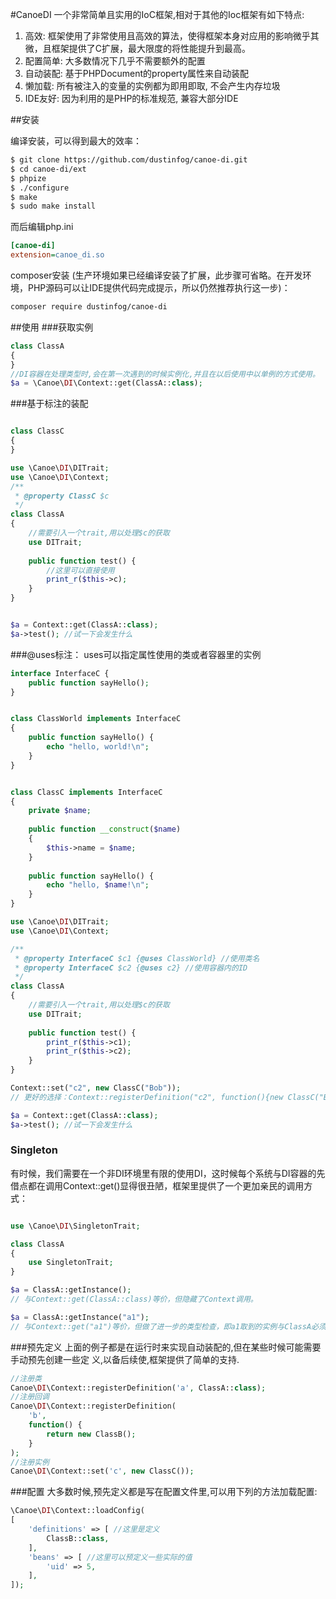 #CanoeDI
一个非常简单且实用的IoC框架,相对于其他的Ioc框架有如下特点:

1. 高效: 框架使用了非常使用且高效的算法，使得框架本身对应用的影响微乎其微，且框架提供了C扩展，最大限度的将性能提升到最高。
2. 配置简单: 大多数情况下几乎不需要额外的配置
3. 自动装配: 基于PHPDocument的property属性来自动装配
4. 懒加载: 所有被注入的变量的实例都为即用即取, 不会产生内存垃圾
5. IDE友好: 因为利用的是PHP的标准规范, 兼容大部分IDE

##安装

编译安装，可以得到最大的效率：

```bash
$ git clone https://github.com/dustinfog/canoe-di.git
$ cd canoe-di/ext
$ phpize
$ ./configure
$ make
$ sudo make install
```
而后编辑php.ini

```ini
[canoe-di]
extension=canoe_di.so

```

composer安装 (生产环境如果已经编译安装了扩展，此步骤可省略。在开发环境，PHP源码可以让IDE提供代码完成提示，所以仍然推荐执行这一步)：

```bash
composer require dustinfog/canoe-di
```

##使用
###获取实例
```php
class ClassA
{
}
//DI容器在处理类型时,会在第一次遇到的时候实例化,并且在以后使用中以单例的方式使用。
$a = \Canoe\DI\Context::get(ClassA::class);
```
###基于标注的装配

```php

class ClassC
{
}

use \Canoe\DI\DITrait;
use \Canoe\DI\Context;
/**
 * @property ClassC $c
 */
class ClassA
{
    //需要引入一个trait,用以处理$c的获取
    use DITrait;
    
    public function test() {
        //这里可以直接使用
        print_r($this->c);
    }
}


$a = Context::get(ClassA::class);
$a->test(); //试一下会发生什么

```

###@uses标注：
uses可以指定属性使用的类或者容器里的实例

```php
interface InterfaceC {
    public function sayHello();
}


class ClassWorld implements InterfaceC
{
    public function sayHello() {
    	echo "hello, world!\n";
    }
}


class ClassC implements InterfaceC
{
	private $name;
	
	public function __construct($name)
	{
		$this->name = $name;
	}
	
    public function sayHello() {
    	echo "hello, $name!\n";
    }
}

use \Canoe\DI\DITrait;
use \Canoe\DI\Context;

/**
 * @property InterfaceC $c1 {@uses ClassWorld} //使用类名
 * @property InterfaceC $c2 {@uses c2} //使用容器内的ID
 */
class ClassA
{
    //需要引入一个trait,用以处理$c的获取
    use DITrait;
    
    public function test() {
        print_r($this->c1);
        print_r($this->c2);
    }
}

Context::set("c2", new ClassC("Bob"));
// 更好的选择：Context::registerDefinition("c2", function(){new ClassC("Bob")})

$a = Context::get(ClassA::class);
$a->test(); //试一下会发生什么
```
### Singleton
有时候，我们需要在一个非DI环境里有限的使用DI，这时候每个系统与DI容器的先借点都在调用Context::get()显得很丑陋，框架里提供了一个更加亲民的调用方式：

```php

use \Canoe\DI\SingletonTrait;

class ClassA
{
    use SingletonTrait;
}

$a = ClassA::getInstance();
// 与Context::get(ClassA::class)等价，但隐藏了Context调用。

$a = ClassA::getInstance("a1");
// 与Context::get("a1")等价，但做了进一步的类型检查，即a1取到的实例与ClassA必须有"is a"的关系。


```

###预先定义
上面的例子都是在运行时来实现自动装配的,但在某些时候可能需要手动预先创建一些定
义,以备后续使,框架提供了简单的支持.

```php
//注册类
Canoe\DI\Context::registerDefinition('a', ClassA::class);
//注册回调
Canoe\DI\Context::registerDefinition(
	'b',
	function() {
   		return new ClassB();
	}
);
//注册实例
Canoe\DI\Context::set('c', new ClassC());

```
###配置
大多数时候,预先定义都是写在配置文件里,可以用下列的方法加载配置:

```php
\Canoe\DI\Context::loadConfig(
[
    'definitions' => [ //这里是定义
        ClassB::class,
    ],
    'beans' => [ //这里可以预定义一些实际的值
        'uid' => 5,
    ],
]);
```
